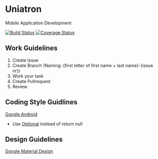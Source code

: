 # Uniatron
Mobile Application Development

[![Build Status](https://travis-ci.org/FHellmann/Uniatron.svg?branch=master)](https://travis-ci.org/FHellmann/Uniatron)
[![Coverage Status](https://coveralls.io/repos/github/FHellmann/Uniatron/badge.svg)](https://coveralls.io/github/FHellmann/Uniatron)

## Work Guidelines
1. Create Issue
2. Create Branch (Naming: {first letter of first name + last name}-{issue nr})
3. Work your task
4. Create Pullrequest
5. Review

## Coding Style Guidlines
[Google Android](https://source.android.com/setup/contribute/code-style)

- Use [Optional](http://www.baeldung.com/java-optional) instead of return null

## Design Guidelines
[Google Material Design](https://material.io/guidelines/material-design/introduction.html)
